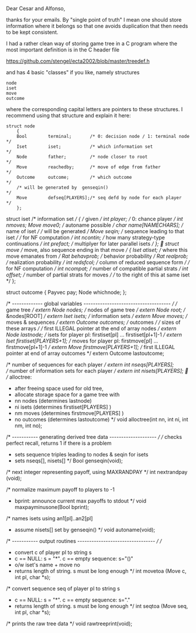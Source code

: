 Dear Cesar and Alfonso,

thanks for your emails. By "single point of truth" I mean
one should store information where it belongs so that one
avoids duplication that then needs to be kept consistent.

I had a rather clean way of storing game tree in a C program
where the most important definition is in the C header file

https://github.com/stengel/ecta2002/blob/master/treedef.h

and has 4 basic "classes" if you like, namely structures

    node  
    iset
    move
    outcome

where the corresponding capital letters are pointers to
these structures. I recommend using that structure and
explain it here:

    struct node
        {
        Bool        terminal;       /* 0: decision node / 1: terminal node  */
        Iset        iset;           /* which information set                */
        Node        father;         /* node closer to root                  */
        Move        reachedby;      /* move of edge from father             */
        Outcome     outcome;        /* which outcome                        */
        /* will be generated by  genseqin()                                 */
        Move        defseq[PLAYERS];/* seq defd by node for each player     */
        };


struct iset     /* information set      */
    {
    /* given                    */
    int         player;         /* 0: chance player                     */
    int         nmoves;
    Move        move0;
    /* autoname possible                                                */
    char        name[NAMECHARS];        /* name of iset                 */
    /* will be generated                                                */
    Move        seqin;          /* sequence leading to that iset        */
    /* for NF computation                                               */
    int         ncontin;        /* how many strategy-type continuations */
    int         prefact;        /* multiplyer for later parallel isets  */
    };

struct move   /* move, also sequence ending in that move        */
    {
    Iset        atiset;         /* where this move emanates from        */
    Rat         behavprob;      /* behavior probability                 */
    Rat         realprob;       /* realization probability              */
    int         redsfcol;       /* column of reduced sequence form      */
    /* for NF computation                                               */
    int         ncompat;        /* number of compatible partial strats  */
    int         offset;         /* number of partial strats for moves   */
				/* to the right of this at same iset    */
    };

struct outcome
    {
    Payvec      pay;
    Node        whichnode;
    };

/* ------------- global variables ------------------------------------- */
/* game tree                                    */
extern  Node    nodes;          /* nodes of game tree   */
extern  Node    root;           /* &nodes[ROOT]         */
extern  Iset    isets;          /* information sets     */
extern  Move    moves;          /* moves & sequences    */
extern  Outcome outcomes;       /* outcomes             */
/* sizes of these arrays                                                */
/* first ILLEGAL pointer at the end of array nodes      */
extern  Node lastnode;
/* isets for player  pl:  firstiset[pl] ... firstiset[pl+1]-1       */
extern  Iset firstiset[PLAYERS+1];
/* moves for player  pl:  firstmove[pl] ... firstmove[pl+1]-1       */
extern  Move firstmove[PLAYERS+1];
/* first ILLEGAL pointer at end of array outcomes */
extern  Outcome lastoutcome;

/* number of sequences for each player          */
extern  int nseqs[PLAYERS];     
/* number of information sets for each player   */
extern  int nisets[PLAYERS];

/* alloctree:
 * after freeing space used for old tree,
 * allocate storage space for a game tree with 
 * nn  nodes    (determines  lastnode)
 * ni  isets    (determines  firstiset[PLAYERS] )
 * nm  moves    (determines  firstmove[PLAYERS] )
 * no  outcomes (determines  lastoutcome)
 */
void alloctree(int nn, int ni, int nm, int no);

/* ----------- generating derived tree data -------------------- */
/* checks perfect recall, returns 1 if there is a problem 
 * sets  sequence triples leading to nodes & seqin for isets
 * sets  nseqs[], nisets[]
 */
Bool genseqin(void);

/* next integer representing payoff, using MAXRANDPAY   */
int nextrandpay (void); 

/* normalize maximum payoff to players to -1
 * bprint:  announce current max payoffs to stdout
 */
void maxpayminusone(Bool bprint);

/* names  isets  using an1[pl]..an2[pl]
 * assume nisets[] set  by  genseqin()
 */
void autoname(void);

/* ----------- output routines --------------------------------- */
/*
 * convert  c  of player  pl  to string  s
 * c == NULL:  s = "*".  c == empty sequence: s="()"
 * o/w  iset's name + move no
 * returns length of string.  s must be long enough
 */
int movetoa (Move c, int pl, char *s);

/* convert sequence  seq  of player  pl  to string  s  
 * c == NULL:  s = "*".  c == empty sequence: s="." 
 * returns length of string.  s must be long enough
 */
int seqtoa (Move seq, int pl, char *s);

/* prints the raw tree data                     */
void rawtreeprint(void);

